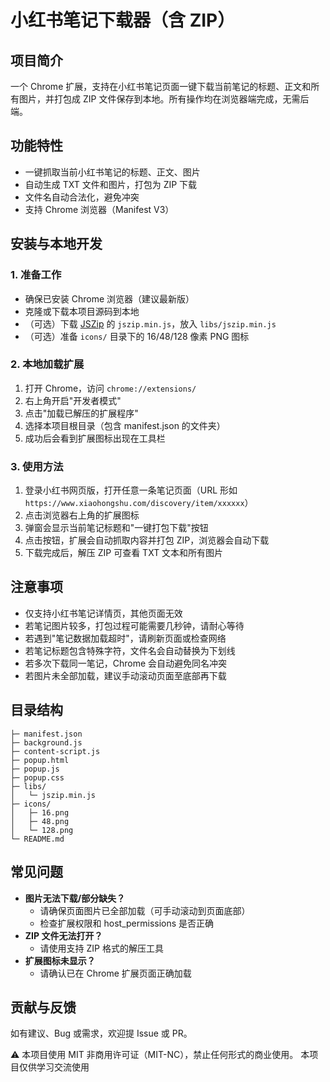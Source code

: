 # 小红书笔记下载器（含 ZIP）

## 项目简介
一个 Chrome 扩展，支持在小红书笔记页面一键下载当前笔记的标题、正文和所有图片，并打包成 ZIP 文件保存到本地。所有操作均在浏览器端完成，无需后端。

## 功能特性
- 一键抓取当前小红书笔记的标题、正文、图片
- 自动生成 TXT 文件和图片，打包为 ZIP 下载
- 文件名自动合法化，避免冲突
- 支持 Chrome 浏览器（Manifest V3）

## 安装与本地开发

### 1. 准备工作
- 确保已安装 Chrome 浏览器（建议最新版）
- 克隆或下载本项目源码到本地
- （可选）下载 [JSZip](https://stuk.github.io/jszip/) 的 `jszip.min.js`，放入 `libs/jszip.min.js`
- （可选）准备 `icons/` 目录下的 16/48/128 像素 PNG 图标

### 2. 本地加载扩展
1. 打开 Chrome，访问 `chrome://extensions/`
2. 右上角开启"开发者模式"
3. 点击"加载已解压的扩展程序"
4. 选择本项目根目录（包含 manifest.json 的文件夹）
5. 成功后会看到扩展图标出现在工具栏

### 3. 使用方法
1. 登录小红书网页版，打开任意一条笔记页面（URL 形如 `https://www.xiaohongshu.com/discovery/item/xxxxxx`）
2. 点击浏览器右上角的扩展图标
3. 弹窗会显示当前笔记标题和"一键打包下载"按钮
4. 点击按钮，扩展会自动抓取内容并打包 ZIP，浏览器会自动下载
5. 下载完成后，解压 ZIP 可查看 TXT 文本和所有图片

## 注意事项
- 仅支持小红书笔记详情页，其他页面无效
- 若笔记图片较多，打包过程可能需要几秒钟，请耐心等待
- 若遇到"笔记数据加载超时"，请刷新页面或检查网络
- 若笔记标题包含特殊字符，文件名会自动替换为下划线
- 若多次下载同一笔记，Chrome 会自动避免同名冲突
- 若图片未全部加载，建议手动滚动页面至底部再下载

## 目录结构
```
├─ manifest.json
├─ background.js
├─ content-script.js
├─ popup.html
├─ popup.js
├─ popup.css
├─ libs/
│   └─ jszip.min.js
├─ icons/
│   ├─ 16.png
│   ├─ 48.png
│   └─ 128.png
└─ README.md
```

## 常见问题
- **图片无法下载/部分缺失？**
  - 请确保页面图片已全部加载（可手动滚动到页面底部）
  - 检查扩展权限和 host_permissions 是否正确
- **ZIP 文件无法打开？**
  - 请使用支持 ZIP 格式的解压工具
- **扩展图标未显示？**
  - 请确认已在 Chrome 扩展页面正确加载

## 贡献与反馈
如有建议、Bug 或需求，欢迎提 Issue 或 PR。

⚠️ 本项目使用 MIT 非商用许可证（MIT-NC），禁止任何形式的商业使用。
本项目仅供学习交流使用
